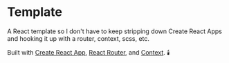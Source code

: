 # Template

A React template so I don't have to keep stripping down Create React Apps and hooking it up with a router, context, scss, etc.

Built with [Create React App](https://create-react-app.dev/), [React Router](https://reactrouter.com/), and [Context](https://reactjs.org/docs/context.html). 🕯️

